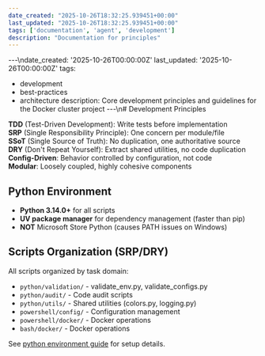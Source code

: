 ```yaml
---
date_created: "2025-10-26T18:32:25.939451+00:00"
last_updated: "2025-10-26T18:32:25.939451+00:00"
tags: ['documentation', 'agent', 'development']
description: "Documentation for principles"
---
```


---\ndate_created: '2025-10-26T00:00:00Z'
last_updated: '2025-10-26T00:00:00Z'
tags:
- development
- best-practices
- architecture
description: Core development principles and guidelines for the Docker cluster project
---\n# Development Principles

**TDD** (Test-Driven Development): Write tests before implementation  
**SRP** (Single Responsibility Principle): One concern per module/file  
**SSoT** (Single Source of Truth): No duplication, one authoritative source  
**DRY** (Don't Repeat Yourself): Extract shared utilities, no code duplication  
**Config-Driven**: Behavior controlled by configuration, not code  
**Modular**: Loosely coupled, highly cohesive components

## Python Environment

- **Python 3.14.0+** for all scripts
- **UV package manager** for dependency management (faster than pip)
- **NOT** Microsoft Store Python (causes PATH issues on Windows)

## Scripts Organization (SRP/DRY)

All scripts organized by task domain:
- `python/validation/` - validate_env.py, validate_configs.py
- `python/audit/` - Code audit scripts
- `python/utils/` - Shared utilities (colors.py, logging.py)
- `powershell/config/` - Configuration management
- `powershell/docker/` - Docker operations
- `bash/docker/` - Docker operations

See [python environment guide](agent-python-setup.md) for setup details.
